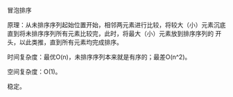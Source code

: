 冒泡排序

原理：从未排序序列起始位置开始，相邻两元素进行比较，将较大（小）元素沉底
      直到将未排序序列所有元素比较完，此时，将最大（小）元素放到排序序列的
      开头，以此类推，直到所有元素均完成排序。

时间复杂度：最优O(n)，未排序序列本来就是有序的；最差O(n^2)。

空间复杂度：O(1)。

稳定。
